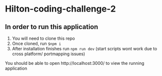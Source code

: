 # Hilton-coding-challenge-2

## In order to run this application
1. You will need to clone this repo
2. Once cloned, run ```$npm i```
3. After installation finishes run ```npm run dev``` (start scripts wont work due to cross platform/ portmapping issues)

You should be able to open http://localhost:3000/ to view the running application
